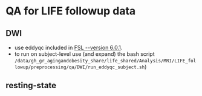 # QA for LIFE followup data

## DWI
- use eddyqc included in [FSL --version 6.0.1]().
- to run on subject-level use (and expand) the bash script `/data/gh_gr_agingandobesity_share/life_shared/Analysis/MRI/LIFE_followup/preprocessing/qa/DWI/run_eddyqc_subject.sh`)

## resting-state
